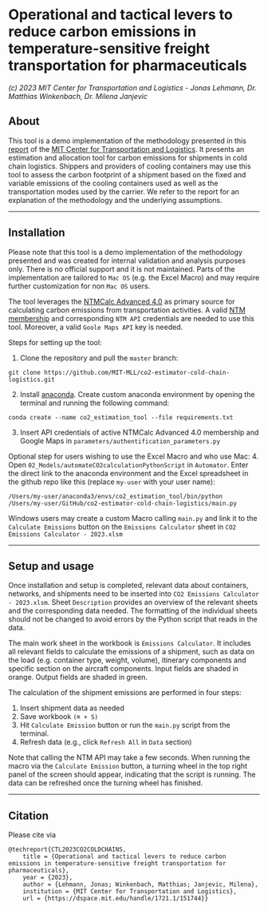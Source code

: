 # Operational and tactical levers to reduce carbon emissions in temperature-sensitive freight transportation for pharmaceuticals
 
*(c) 2023 MIT Center for Transportation and Logistics - Jonas Lehmann, Dr. Matthias Winkenbach, Dr. Milena Janjevic*
## About

This tool is a demo implementation of the methodology presented in this [report](https://dspace.mit.edu/handle/1721.1/151744)
of the [MIT Center for Transportation and Logistics](https://ctl.mit.edu). It presents an estimation and allocation 
tool for carbon emissions for shipments in cold chain logistics. Shippers and providers of cooling containers may
use this tool to assess the carbon footprint of a shipment based on the fixed and variable emissions of the cooling
containers used as well as the transportation modes used by the carrier. We refer to the report for an explanation of the 
methodology and the underlying assumptions.

***

## Installation

Please note that this tool is a demo implementation of the methodology presented and was created for internal validation 
and analysis purposes only. There is no official support and it is not maintained.
Parts of the implementation are tailored to `Mac OS` (e.g. the Excel Macro) and may require further customization for non 
`Mac OS` users. 

The tool leverages the [NTMCalc Advanced 4.0](https://www.transportmeasures.org/ntmcalc/v4/basic/index.html#/) as primary source
for calculating carbon emissions from transportation activities. A valid [NTM membership](https://www.transportmeasures.org/en/membership/)
and corresponding `NTM API` credentials are needed to use this tool. Moreover, a valid `Goole Maps API` key is needed.  

Steps for setting up the tool:

1. Clone the repository and pull the `master` branch:
``````
git clone https://github.com/MIT-MLL/co2-estimator-cold-chain-logistics.git
``````
2. Install [anaconda](https://www.anaconda.com/). Create custom anaconda environment by opening the terminal and 
running the following command:
``````
conda create --name co2_estimation_tool --file requirements.txt
``````

3. Insert API credentials of active NTMCalc Advanced 4.0 membership and Google Maps in `parameters/authentification_parameters.py`


Optional step for users wishing to use the Excel Macro and who use Mac:
4. Open `02_Models/automateCO2calculationPythonScript` in `Automator`. Enter the direct link to the anaconda environment 
and the Excel spreadsheet in the github repo like this (replace `my-user` with your user name):
``````
/Users/my-user/anaconda3/envs/co2_estimation_tool/bin/python /Users/my-user/GitHub/co2-estimator-cold-chain-logistics/main.py
``````


Windows users may create a custom Macro calling `main.py` and link it to the `Calculate Emissions` button on the `Emissions Calculator` 
sheet in `CO2 Emissions Calculator - 2023.xlsm`

***


## Setup and usage

Once installation and setup is completed, relevant data about containers, networks, and shipments need to be inserted 
into `CO2 Emissions Calculator - 2023.xlsm`. Sheet `Description` provides an overview of the relevant sheets and the corresponding
data needed. The formatting of the individual sheets should not be changed to avoid errors by the Python script that reads in the data.

The main work sheet in the workbook is `Emissions Calculator`. It includes all relevant fields to calculate the emissions
of a shipment, such as data on the load (e.g. container type, weight, volume), itinerary components and specific section
on the aircraft components. Input fields are shaded in orange. Output fields are shaded in green.

The calculation of the shipment emissions are performed in four steps:
1. Insert shipment data as needed
2. Save workbook `(⌘ + S)`
3. Hit `Calculate Emission` button or run the `main.py` script from the terminal.
4. Refresh data (e.g., click `Refresh All` in `Data` section)

Note that calling the NTM API may take a few seconds. When running the macro via the `Calculate Emission` button, a turning 
wheel in the top right panel of the screen should appear, indicating that the script is running. The data can be refreshed once
the turning wheel has finished.


***

## Citation

Please cite via

```
@techreport{CTL2023CO2COLDCHAINS,
    title = {Operational and tactical levers to reduce carbon emissions in temperature-sensitive freight transportation for pharmaceuticals},
    year = {2023},
    author = {Lehmann, Jonas; Winkenbach, Matthias; Janjevic, Milena},
    institution = {MIT Center for Transportation and Logistics},
    url = {https://dspace.mit.edu/handle/1721.1/151744}}
```
